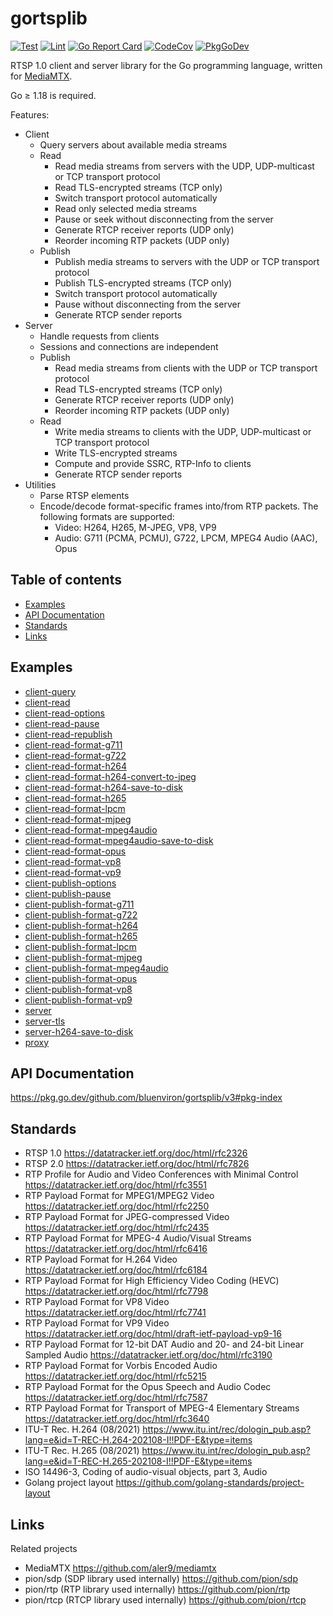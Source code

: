 # gortsplib

[![Test](https://github.com/bluenviron/gortsplib/workflows/test/badge.svg)](https://github.com/bluenviron/gortsplib/actions?query=workflow:test)
[![Lint](https://github.com/bluenviron/gortsplib/workflows/lint/badge.svg)](https://github.com/bluenviron/gortsplib/actions?query=workflow:lint)
[![Go Report Card](https://goreportcard.com/badge/github.com/bluenviron/gortsplib)](https://goreportcard.com/report/github.com/bluenviron/gortsplib)
[![CodeCov](https://codecov.io/gh/bluenviron/gortsplib/branch/main/graph/badge.svg)](https://app.codecov.io/gh/bluenviron/gortsplib/branch/main)
[![PkgGoDev](https://pkg.go.dev/badge/github.com/bluenviron/gortsplib/v3)](https://pkg.go.dev/github.com/bluenviron/gortsplib/v3#pkg-index)

RTSP 1.0 client and server library for the Go programming language, written for [MediaMTX](https://github.com/aler9/mediamtx).

Go &ge; 1.18 is required.

Features:

* Client
  * Query servers about available media streams
  * Read
    * Read media streams from servers with the UDP, UDP-multicast or TCP transport protocol
    * Read TLS-encrypted streams (TCP only)
    * Switch transport protocol automatically
    * Read only selected media streams
    * Pause or seek without disconnecting from the server
    * Generate RTCP receiver reports (UDP only)
    * Reorder incoming RTP packets (UDP only)
  * Publish
    * Publish media streams to servers with the UDP or TCP transport protocol
    * Publish TLS-encrypted streams (TCP only)
    * Switch transport protocol automatically
    * Pause without disconnecting from the server
    * Generate RTCP sender reports
* Server
  * Handle requests from clients
  * Sessions and connections are independent
  * Publish
    * Read media streams from clients with the UDP or TCP transport protocol
    * Read TLS-encrypted streams (TCP only)
    * Generate RTCP receiver reports (UDP only)
    * Reorder incoming RTP packets (UDP only)
  * Read
    * Write media streams to clients with the UDP, UDP-multicast or TCP transport protocol
    * Write TLS-encrypted streams
    * Compute and provide SSRC, RTP-Info to clients
    * Generate RTCP sender reports
* Utilities
  * Parse RTSP elements
  * Encode/decode format-specific frames into/from RTP packets. The following formats are supported:
    * Video: H264, H265, M-JPEG, VP8, VP9
    * Audio: G711 (PCMA, PCMU), G722, LPCM, MPEG4 Audio (AAC), Opus

## Table of contents

* [Examples](#examples)
* [API Documentation](#api-documentation)
* [Standards](#standards)
* [Links](#links)

## Examples

* [client-query](examples/client-query/main.go)
* [client-read](examples/client-read/main.go)
* [client-read-options](examples/client-read-options/main.go)
* [client-read-pause](examples/client-read-pause/main.go)
* [client-read-republish](examples/client-read-republish/main.go)
* [client-read-format-g711](examples/client-read-format-g711/main.go)
* [client-read-format-g722](examples/client-read-format-g722/main.go)
* [client-read-format-h264](examples/client-read-format-h264/main.go)
* [client-read-format-h264-convert-to-jpeg](examples/client-read-format-h264-convert-to-jpeg/main.go)
* [client-read-format-h264-save-to-disk](examples/client-read-format-h264-save-to-disk/main.go)
* [client-read-format-h265](examples/client-read-format-h265/main.go)
* [client-read-format-lpcm](examples/client-read-format-lpcm/main.go)
* [client-read-format-mjpeg](examples/client-read-format-mjpeg/main.go)
* [client-read-format-mpeg4audio](examples/client-read-format-mpeg4audio/main.go)
* [client-read-format-mpeg4audio-save-to-disk](examples/client-read-format-mpeg4audio-save-to-disk/main.go)
* [client-read-format-opus](examples/client-read-format-opus/main.go)
* [client-read-format-vp8](examples/client-read-format-vp8/main.go)
* [client-read-format-vp9](examples/client-read-format-vp9/main.go)
* [client-publish-options](examples/client-publish-options/main.go)
* [client-publish-pause](examples/client-publish-pause/main.go)
* [client-publish-format-g711](examples/client-publish-format-g711/main.go)
* [client-publish-format-g722](examples/client-publish-format-g722/main.go)
* [client-publish-format-h264](examples/client-publish-format-h264/main.go)
* [client-publish-format-h265](examples/client-publish-format-h265/main.go)
* [client-publish-format-lpcm](examples/client-publish-format-lpcm/main.go)
* [client-publish-format-mjpeg](examples/client-publish-format-mjpeg/main.go)
* [client-publish-format-mpeg4audio](examples/client-publish-format-mpeg4audio/main.go)
* [client-publish-format-opus](examples/client-publish-format-opus/main.go)
* [client-publish-format-vp8](examples/client-publish-format-vp8/main.go)
* [client-publish-format-vp9](examples/client-publish-format-vp9/main.go)
* [server](examples/server/main.go)
* [server-tls](examples/server-tls/main.go)
* [server-h264-save-to-disk](examples/server-h264-save-to-disk/main.go)
* [proxy](examples/proxy/main.go)

## API Documentation

https://pkg.go.dev/github.com/bluenviron/gortsplib/v3#pkg-index

## Standards

* RTSP 1.0 https://datatracker.ietf.org/doc/html/rfc2326
* RTSP 2.0 https://datatracker.ietf.org/doc/html/rfc7826
* RTP Profile for Audio and Video Conferences with Minimal Control https://datatracker.ietf.org/doc/html/rfc3551
* RTP Payload Format for MPEG1/MPEG2 Video https://datatracker.ietf.org/doc/html/rfc2250
* RTP Payload Format for JPEG-compressed Video https://datatracker.ietf.org/doc/html/rfc2435
* RTP Payload Format for MPEG-4 Audio/Visual Streams https://datatracker.ietf.org/doc/html/rfc6416
* RTP Payload Format for H.264 Video https://datatracker.ietf.org/doc/html/rfc6184
* RTP Payload Format for High Efficiency Video Coding (HEVC) https://datatracker.ietf.org/doc/html/rfc7798
* RTP Payload Format for VP8 Video https://datatracker.ietf.org/doc/html/rfc7741
* RTP Payload Format for VP9 Video https://datatracker.ietf.org/doc/html/draft-ietf-payload-vp9-16
* RTP Payload Format for 12-bit DAT Audio and 20- and 24-bit Linear Sampled Audio https://datatracker.ietf.org/doc/html/rfc3190
* RTP Payload Format for Vorbis Encoded Audio https://datatracker.ietf.org/doc/html/rfc5215
* RTP Payload Format for the Opus Speech and Audio Codec https://datatracker.ietf.org/doc/html/rfc7587
* RTP Payload Format for Transport of MPEG-4 Elementary Streams https://datatracker.ietf.org/doc/html/rfc3640
* ITU-T Rec. H.264 (08/2021) https://www.itu.int/rec/dologin_pub.asp?lang=e&id=T-REC-H.264-202108-I!!PDF-E&type=items
* ITU-T Rec. H.265 (08/2021) https://www.itu.int/rec/dologin_pub.asp?lang=e&id=T-REC-H.265-202108-I!!PDF-E&type=items
* ISO 14496-3, Coding of audio-visual objects, part 3, Audio
* Golang project layout https://github.com/golang-standards/project-layout

## Links

Related projects

* MediaMTX https://github.com/aler9/mediamtx
* pion/sdp (SDP library used internally) https://github.com/pion/sdp
* pion/rtp (RTP library used internally) https://github.com/pion/rtp
* pion/rtcp (RTCP library used internally) https://github.com/pion/rtcp
